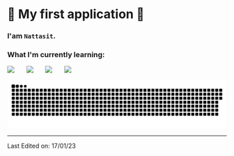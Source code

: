 # 🎯 My first application 🎯
### I'am `Nattasit`.

### What I'm currently learning:

<img src="https://nattasit0123.github.io/pic/flutter.png">&nbsp;&nbsp;&nbsp;&nbsp;&nbsp;&nbsp;
<img src="https://nattasit0123.github.io/pic/firebase.png">&nbsp;&nbsp;&nbsp;&nbsp;&nbsp;&nbsp;
<img src="https://nattasit0123.github.io/pic/api.png">&nbsp;&nbsp;&nbsp;&nbsp;&nbsp;&nbsp;
<img src="https://nattasit0123.github.io/pic/json.png">
<div>
  <img src="https://github.com/Pepyn0/Pepyn0/raw/output/github-contribution-grid-snake.svg" alt="snake"></center>
</div>

<!-- ![Snake animation](https://github.com/Pepyn0/Pepyn0/blob/output/github-contribution-grid-snake.svg) -->

------

Last Edited on: 17/01/23
